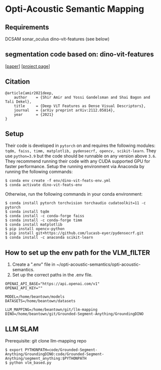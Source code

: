 # Opti-Acoustic Semantic Mapping 

## Requirements 
DCSAM
sonar_oculus 
dino-vit-features (see below) 



## segmentation code based on: dino-vit-features
[[paper](https://arxiv.org/abs/2112.05814)] [[project page](https://dino-vit-features.github.io)]

## Citation
```
@article{amir2021deep,
    author    = {Shir Amir and Yossi Gandelsman and Shai Bagon and Tali Dekel},
    title     = {Deep ViT Features as Dense Visual Descriptors},
    journal   = {arXiv preprint arXiv:2112.05814},
    year      = {2021}
}
```

## Setup
Their code is developed in `pytorch` on and requires the following modules: `tqdm, faiss, timm, matplotlib, pydensecrf, opencv, scikit-learn`.
They use `python=3.9` but the code should be runnable on any version above `3.6`.
They recommend running their code with any CUDA supported GPU for faster performance.
Setup the running environment via Anaconda by running the following commands:
```
$ conda env create -f env/dino-vit-feats-env.yml
$ conda activate dino-vit-feats-env
```
Otherwise, run the following commands in your conda environment:
```
$ conda install pytorch torchvision torchaudio cudatoolkit=11 -c pytorch
$ conda install tqdm
$ conda install -c conda-forge faiss
$ conda install -c conda-forge timm 
$ conda install matplotlib
$ pip install opencv-python
$ pip install git+https://github.com/lucasb-eyer/pydensecrf.git
$ conda install -c anaconda scikit-learn
```
## How to set up the env path for the VLM_fILTER 
1. Create a ".env" file in ~/opti-acoustic-semantics/opti-acoustic-semantics.
2. Set up the correct paths in the .env file.
```
OPENAI_API_BASE="https://api.openai.com/v1"
OPENAI_API_KEY=""
 
MODEL=/home/beantown/models
DATASETS=/home/beantown/datasets

LLM_MAPPING=/home/beantown/git/llm-mapping
DINO=/home/beantown/git/Grounded-Segment-Anything/GroundingDINO
```

## LLM SLAM

Prerequisite: git clone llm-mapping repo
```
$ export PYTHONPATH=code/Grounded-Segment-Anything/GroundingDINO:code/Grounded-Segment-Anything/segment_anything:$PYTHONPATH
$ python vlm_based.py
```